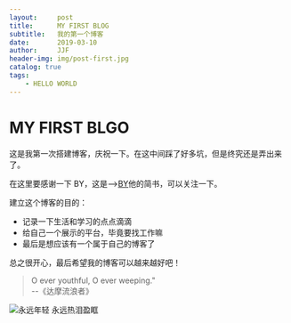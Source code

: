 ```yaml
---
layout:     post
title:      MY FIRST BLOG
subtitle:   我的第一个博客
date:       2019-03-10
author:     JJF
header-img: img/post-first.jpg
catalog: true
tags:
    - HELLO WORLD
---
```


# MY FIRST BLGO

这是我第一次搭建博客，庆祝一下。在这中间踩了好多坑，但是终究还是弄出来了。

在这里要感谢一下 BY，这是-->[BY](https://www.jianshu.com/u/e71990ada2fd)他的简书，可以关注一下。



建立这个博客的目的：

* 记录一下生活和学习的点点滴滴
* 给自己一个展示的平台，毕竟要找工作嘛
* 最后是想应该有一个属于自己的博客了

总之很开心，最后希望我的博客可以越来越好吧！

> O ever youthful, O ever weeping."<br>
 --《达摩流浪者》

![永远年轻 永远热泪盈眶](https://i.loli.net/2019/03/10/5c84ca51df44a.jpeg)
